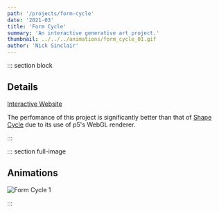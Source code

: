 ```yaml
---
path: '/projects/form-cycle'
date: '2021-03'
title: 'Form Cycle'
summary: 'An interactive generative art project.'
thumbnail: ../../../animations/form_cycle_01.gif
author: 'Nick Sinclair'
---
```


::: section block

## Details

[Interactive Website](https://nicksinclair.github.io/form-cycle)

The perfomance of this project is significantly better than that of [Shape Cycle](nicksinclair.github.io/projects/shape-grid) due to its use of p5's WebGL renderer.

:::

::: section full-image

## Animations

![Form Cycle 1](../../../animations/form_cycle_01.gif)

:::
